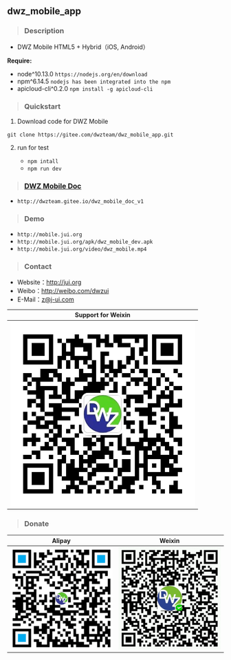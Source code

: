 ## dwz_mobile_app

> ### Description

- DWZ Mobile HTML5 + Hybrid（iOS, Android）

**Require:**

- node\^10.13.0 `https://nodejs.org/en/download`
- npm\^6.14.5 `nodejs has been integrated into the npm`
- apicloud-cli\^0.2.0 `npm install -g apicloud-cli`

> ### Quickstart

1. Download code for DWZ Mobile
```
git clone https://gitee.com/dwzteam/dwz_mobile_app.git
```
2. run for test

    - `npm intall`
    - `npm run dev`

> ### [DWZ Mobile Doc](http://dwzteam.gitee.io/dwz_mobile_doc_v1)
- `http://dwzteam.gitee.io/dwz_mobile_doc_v1`

> ### Demo
- `http://mobile.jui.org`
- `http://mobile.jui.org/apk/dwz_mobile_dev.apk`
- `http://mobile.jui.org/video/dwz_mobile.mp4`

> ### Contact

- Website：http://jui.org
- Weibo：http://weibo.com/dwzui
- E-Mail：z@j-ui.com

|Support for Weixin|
|:---:|
|![](./widget/image/wx_zhh.jpg?width=200)|

> ### Donate

|Alipay|Weixin|
|:---:|:---:|
|![](./widget/image/zfb.png?width=200)|![](./widget/image/wx.png?width=200)|
